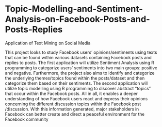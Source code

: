 # Topic-Modelling-and-Sentiment-Analysis-on-Facebook-Posts-and-Posts-Replies
Application of Text Mining on Social Media

This project looks to study Facebook users’ opinions/sentiments using texts that can be found within various datasets containing Facebook posts and replies to posts. The first application will utilize Sentiment Analysis using R programming to categorize users’ sentiments into two main groups: positive and negative. Furthermore, the project also aims to identify and categorize the underlying themes/topics found within the posts/dataset and then categorize them based on their sentiments. The second application will utilize topic modelling using R programming to discover abstract “topics” that occur within the Facebook posts.
All in all, it enables a deeper understanding of how Facebook users react and express their opinions concerning the different discussion topics within the Facebook post /discussion.
With this information generated, major stakeholders in Facebook can better create and direct a peaceful environment for the Facebook community

